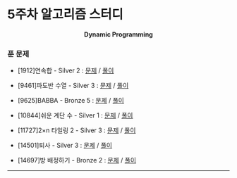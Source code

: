 # 5주차 알고리즘 스터디

<div align = center>
  <b>Dynamic Programming</b>
</div>

### 푼 문제

  - [1912]연속합 - Silver 2 : [문제](https://www.acmicpc.net/problem/1912) / [풀이](https://github.com/firemancha/Algorithm/tree/main/Baekjoon/DynamicProgramming/%5B1912%5D%EC%97%B0%EC%86%8D%ED%95%A9)

  - [9461]파도반 수열 - Silver 3 : [문제](https://www.acmicpc.net/problem/9461) / [풀이](https://github.com/firemancha/Algorithm/tree/main/Baekjoon/DynamicProgramming/%5B9461%5D%ED%8C%8C%EB%8F%84%EB%B0%98%20%EC%88%98%EC%97%B4)

  - [9625]BABBA - Bronze 5 : [문제](https://www.acmicpc.net/problem/9625) / [풀이](https://github.com/firemancha/Algorithm/tree/main/Baekjoon/DynamicProgramming/%5B9625%5DBABBA)

  - [10844]쉬운 계단 수 - Silver 1 : [문제](https://www.acmicpc.net/problem/10844) / [풀이](https://github.com/firemancha/Algorithm/tree/main/Baekjoon/DynamicProgramming/%5B10844%5D%EC%89%AC%EC%9A%B4%20%EA%B3%84%EB%8B%A8%20%EC%88%98)

  - [11727]2×n 타일링 2 - Silver 3 : [문제](https://www.acmicpc.net/problem/11727) / [풀이](https://github.com/firemancha/Algorithm/tree/main/Baekjoon/DynamicProgramming/%5B11727%5D2%C3%97n%20%ED%83%80%EC%9D%BC%EB%A7%81%202)

  - [14501]퇴사 - Silver 3 : [문제](https://www.acmicpc.net/problem/14501) / [풀이](https://github.com/firemancha/Algorithm/tree/main/Baekjoon/DynamicProgramming/%5B14501%5D%ED%87%B4%EC%82%AC)

  - [14697]방 배정하기 - Bronze 2 : [문제](https://www.acmicpc.net/problem/14697) / [풀이](https://github.com/firemancha/Algorithm/tree/main/Baekjoon/BruteForce/%5B14697%5D%EB%B0%A9%20%EB%B0%B0%EC%A0%95%ED%95%98%EA%B8%B0)

---